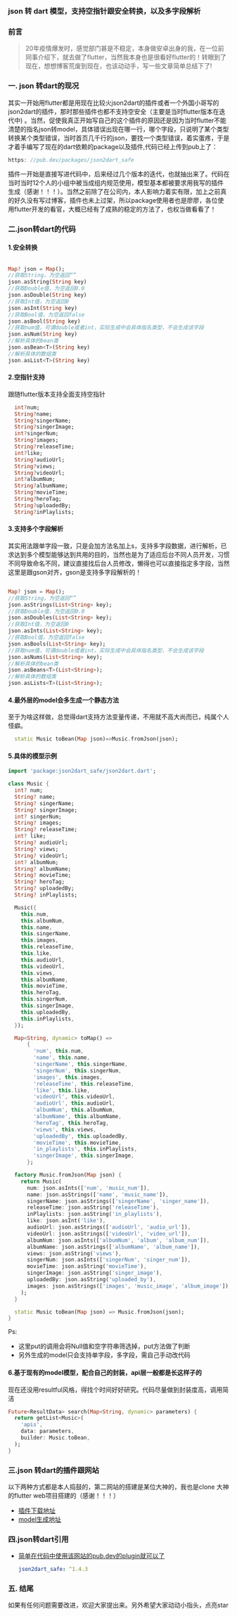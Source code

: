 ### json 转 dart 模型，支持空指针跟安全转换，以及多字段解析

### 前言

> 20年疫情爆发时，感觉部门甚是不稳定，本身做安卓出身的我，在一位前同事介绍下，就去做了flutter，当然我本身也是很看好flutter的！转眼到了现在，想想博客荒废到现在，也该动动手，写一些文章简单总结下了!

### 一. json 转dart的现况

其实一开始用flutter都是用现在比较火json2dart的插件或者一个外国小哥写的json2dart的插件，那时那些插件也都不支持空安全（主要是当时flutter版本在迭代中)
。当然，促使我真正开始写自己的这个插件的原因还是因为当时flutter不能清楚的指名json转model，具体错误出现在哪一行，哪个字段，只说明了某个类型转换某个类型错误，当时首页几千行的json，要找一个类型错误，着实蛋疼，于是才着手编写了现在的dart依赖的package以及插件,代码已经上传到pub上了：

```dart
https: //pub.dev/packages/json2dart_safe
```

插件一开始是直接写进代码中，后来经过几个版本的迭代，也就抽出来了。代码在当时当时12个人的小组中被当成组内规范使用，模型基本都被要求用我写的插件生成（感谢！！！）。当然之前除了在公司内，本人影响力着实有限，加上之前真的好久没有写过博客，插件也未上过架，所以package使用者也是廖廖，各位使用flutter开发的看官，大概已经有了成熟的稳定的方法了，也权当做看看了！

### 二.json转dart的代码

#### 1.安全转换

```dart

Map? json = Map();
//获取String，为空返回“”
json.asString(String key)
//获取Double值，为空返回0.0
json.asDouble(String key)
//获取Int值，为空返回0
json.asInt(String key)
//获取Bool值，为空返回false
json.asBool(String key)
//获取num值，可谓double或者int，实际生成中会具体指名类型，不会生成该字段
json.asNum(String key)
//解析具体的bean类
json.asBean<T>(String key)
//解析具体的数组类
json.asList<T>(String key)
```

#### 2.空指针支持

跟随flutter版本支持全面支持空指针

```dart
  int?num;
  String?name;
  String?singerName;
  String?singerImage;
  int?singerNum;
  String?images;
  String?releaseTime;
  int?like;
  String?audioUrl;
  String?views;
  String?videoUrl;
  int?albumNum;
  String?albumName;
  String?movieTime;
  String?heroTag;
  String?uploadedBy;
  String?inPlaylists;
```

#### 3.支持多个字段解析

其实用法跟单字段一致，只是会加方法名加上s，支持多字段数据，进行解析，已求达到多个模型能够达到共用的目的，当然也是为了适应后台不同人员开发，习惯不同导致命名不同，建议直接找后台人员修改，懒得也可以直接指定多字段，当然这里是跟gson对齐，gson是支持多字段解析的！

```dart

Map? json = Map();
//获取String，为空返回“”
json.asStrings(List<String> key);
//获取Double值，为空返回0.0
json.asDoubles(List<String> key);
//获取Int值，为空返回0
json.asInts(List<String> key);
//获取Bool值，为空返回false
json.asBools(List<String> key);
//获取num值，可谓double或者int，实际生成中会具体指名类型，不会生成该字段
json.asNums(List<String> key);
//解析具体的bean类
json.asBeans<T>(List<String>);
//解析具体的数组类
json.asLists<T>(List<String>);
```

#### 4.最外层的model会多生成一个静态方法

至于为啥这样做，总觉得dart支持方法变量传递，不用就不高大尚而已，纯属个人怪癖。

```dart
  static Music toBean(Map json)=>Music.fromJson(json);
```

#### 5.具体的模型示例

```dart
import 'package:json2dart_safe/json2dart.dart';

class Music {
  int? num;
  String? name;
  String? singerName;
  String? singerImage;
  int? singerNum;
  String? images;
  String? releaseTime;
  int? like;
  String? audioUrl;
  String? views;
  String? videoUrl;
  int? albumNum;
  String? albumName;
  String? movieTime;
  String? heroTag;
  String? uploadedBy;
  String? inPlaylists;

  Music({
    this.num,
    this.albumNum,
    this.name,
    this.singerName,
    this.images,
    this.releaseTime,
    this.like,
    this.audioUrl,
    this.videoUrl,
    this.views,
    this.albumName,
    this.movieTime,
    this.heroTag,
    this.singerNum,
    this.singerImage,
    this.uploadedBy,
    this.inPlaylists,
  });

  Map<String, dynamic> toMap() =>
      {
        'num', this.num,
        'name', this.name,
        'singerName', this.singerName,
        'singerNum', this.singerNum,
        'images', this.images,
        'releaseTime', this.releaseTime,
        'like', this.like,
        'videoUrl', this.videoUrl,
        'audioUrl', this.audioUrl,
        'albumNum', this.albumNum,
        'albumName', this.albumName,
        'heroTag', this.heroTag,
        'views', this.views,
        'uploadedBy', this.uploadedBy,
        'movieTime', this.movieTime,
        'in_playlists', this.inPlaylists,
        'singerImage', this.singerImage,
      };

  factory Music.fromJson(Map json) {
    return Music(
      num: json.asInts(['num', 'music_num']),
      name: json.asStrings(['name', 'music_name']),
      singerName: json.asStrings(['singerName', 'singer_name']),
      releaseTime: json.asString('releaseTime'),
      inPlaylists: json.asString('in_playlists'),
      like: json.asInt('like'),
      audioUrl: json.asStrings(['audioUrl', 'audio_url']),
      videoUrl: json.asStrings(['videoUrl', 'video_url']),
      albumNum: json.asInts(['albumNum', 'album', 'album_num']),
      albumName: json.asStrings(['albumName', 'album_name']),
      views: json.asString('views'),
      singerNum: json.asInts(['singerNum', 'singer_num']),
      movieTime: json.asString('movieTime'),
      singerImage: json.asString('singer_image'),
      uploadedBy: json.asString('uploaded_by'),
      images: json.asStrings(['images', 'music_image', 'album_image']),
    );
  }

  static Music toBean(Map json) => Music.fromJson(json);
}
```

Ps:

- 这里put的调用会将Null值和空字符串筛选掉，put方法做了判断
- 另外生成的model只会支持单字段，多字段，需自己手动改代码

#### 6.基于现有的model模型，配合自己的封装，api层一般都是长这样子的

现在还没用resultful风格，得找个时间好好研究。代码尽量做到封装度高，调用简洁

```dart
Future<ResultData> search(Map<String, dynamic> parameters) {
  return getList<Music>(
    'apis',
    data: parameters,
    builder: Music.toBean,
  );
}
```

### 三.json 转dart的插件跟网站

以下两种方式都是本人捣鼓的，第二网站的搭建是某位大神的，我也是clone 大神的flutter web项目搭建的（感谢！！！）

- [插件下载地址](https://github.com/fastcode555/JsonBeanGenerator/releases)
- [model生成地址](https://fastcode555.github.io/#tools/Json2DartPage)

### 四.json转dart引用

- [简单在代码中使用该网站的pub.dev的plugin就可以了](https://pub.dev/packages/json2dart_safe)

  ```yaml
  json2dart_safe: ^1.4.3
  ```

### 五. 结尾

如果有任何问题需要改进，欢迎大家提出来。另外希望大家动动小指头，点亮star